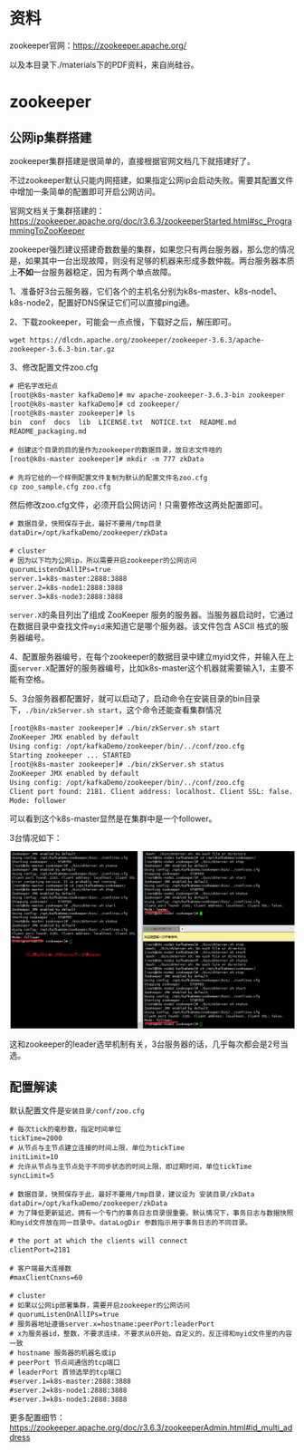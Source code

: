 # 资料

zookeeper官网：https://zookeeper.apache.org/

以及本目录下./materials下的PDF资料，来自尚硅谷。

# zookeeper

## 公网ip集群搭建

zookeeper集群搭建是很简单的，直接根据官网文档几下就搭建好了。

不过zookeeper默认只能内网搭建，如果指定公网ip会启动失败。需要其配置文件中增加一条简单的配置即可开启公网访问。

官网文档关于集群搭建的：https://zookeeper.apache.org/doc/r3.6.3/zookeeperStarted.html#sc_ProgrammingToZooKeeper

zookeeper强烈建议搭建奇数数量的集群，如果您只有两台服务器，那么您的情况是，如果其中一台出现故障，则没有足够的机器来形成多数仲裁。两台服务器本质上**不如**一台服务器稳定，因为有两个单点故障。

1、准备好3台云服务器，它们各个的主机名分别为k8s-master、k8s-node1、k8s-node2，配置好DNS保证它们可以直接ping通。

2、下载zookeeper，可能会一点点慢，下载好之后，解压即可。

```shell
wget https://dlcdn.apache.org/zookeeper/zookeeper-3.6.3/apache-zookeeper-3.6.3-bin.tar.gz
```

3、修改配置文件zoo.cfg

```shell
# 把名字改短点
[root@k8s-master kafkaDemo]# mv apache-zookeeper-3.6.3-bin zookeeper
[root@k8s-master kafkaDemo]# cd zookeeper/
[root@k8s-master zookeeper]# ls
bin  conf  docs  lib  LICENSE.txt  NOTICE.txt  README.md  README_packaging.md

# 创建这个目录的目的是作为zookeeper的数据目录，放日志文件啥的
[root@k8s-master zookeeper]# mkdir -m 777 zkData

# 先将它给的一个样例配置文件复制为默认的配置文件名zoo.cfg
cp zoo_sample.cfg zoo.cfg
```

然后修改zoo.cfg文件，必须开启公网访问！只需要修改这两处配置即可。

```properties
# 数据目录，快照保存于此，最好不要用/tmp目录
dataDir=/opt/kafkaDemo/zookeeper/zkData

# cluster
# 因为以下均为公网ip，所以需要开启zookeeper的公网访问
quorumListenOnAllIPs=true
server.1=k8s-master:2888:3888
server.2=k8s-node1:2888:3888
server.3=k8s-node3:2888:3888
```

`server.X`的条目列出了组成 ZooKeeper 服务的服务器。当服务器启动时，它通过在数据目录中查找文件`myid`来知道它是哪个服务器。该文件包含 ASCII 格式的服务器编号。

4、配置服务器编号，在每个zookeeper的数据目录中建立myid文件，并输入在上面`server.X`配置好的服务器编号，比如k8s-master这个机器就需要输入1，主要不能有空格。

5、3台服务器都配置好，就可以启动了，启动命令在安装目录的bin目录下，`./bin/zkServer.sh start`，这个命令还能查看集群情况

```shell
[root@k8s-master zookeeper]# ./bin/zkServer.sh start
ZooKeeper JMX enabled by default
Using config: /opt/kafkaDemo/zookeeper/bin/../conf/zoo.cfg
Starting zookeeper ... STARTED
[root@k8s-master zookeeper]# ./bin/zkServer.sh status
ZooKeeper JMX enabled by default
Using config: /opt/kafkaDemo/zookeeper/bin/../conf/zoo.cfg
Client port found: 2181. Client address: localhost. Client SSL: false.
Mode: follower
```

可以看到这个k8s-master显然是在集群中是一个follower。

3台情况如下：

![zookeeper集群搭建成功](zookeeper.assets/zookeeper集群搭建成功.png)

这和zookeeper的leader选举机制有关，3台服务器的话，几乎每次都会是2号当选。

## 配置解读

默认配置文件是`安装目录/conf/zoo.cfg`

```properties
# 每次tick的毫秒数，指定时间单位
tickTime=2000
# 从节点与主节点建立连接的时间上限，单位为tickTime
initLimit=10
# 允许从节点与主节点处于不同步状态的时间上限，即过期时间，单位tickTime
syncLimit=5

# 数据目录，快照保存于此，最好不要用/tmp目录，建议设为 安装目录/zkData
dataDir=/opt/kafkaDemo/zookeeper/zkData
# 为了降低更新延迟，拥有一个专门的事务日志目录很重要。默认情况下，事务日志与数据快照和myid文件放在同一目录中。dataLogDir 参数指示用于事务日志的不同目录。

# the port at which the clients will connect
clientPort=2181

# 客户端最大连接数
#maxClientCnxns=60

# cluster
# 如果以公网ip部署集群，需要开启zookeeper的公网访问
# quorumListenOnAllIPs=true
# 服务器地址遵循server.x=hostname:peerPort:leaderPort
# x为服务器id，整数，不要求连续，不要求从0开始，自定义的，反正得和myid文件里的内容一致
# hostname 服务器的机器名或ip
# peerPort 节点间通信的tcp端口
# leaderPort 首领选举的tcp端口
#server.1=k8s-master:2888:3888
#server.2=k8s-node1:2888:3888
#server.3=k8s-node3:2888:3888
```

更多配置细节：https://zookeeper.apache.org/doc/r3.6.3/zookeeperAdmin.html#id_multi_address

